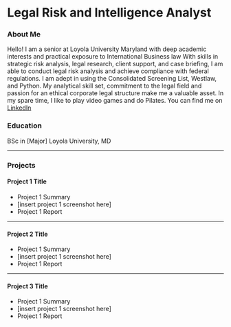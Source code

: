 # Legal Risk and Intelligence Analyst

### About Me 
Hello! I am a senior at Loyola University Maryland with deep academic interests and practical exposure to International Business law
With skills in strategic risk analysis, legal research, client support, and case briefing, I am able to conduct legal risk analysis and achieve compliance with federal regulations. I am adept in using the Consolidated Screening List, Westlaw, and Python. 
My analytical skill set, commitment to the legal field and passion for an ethical corporate legal structure make me a valuable asset. In my spare time, I like to play video games and do Pilates. 
You can find me on [LinkedIn](https://www.linkedin.com/in/derin-m-fatungase/)
### Education 
BSc in [Major]
Loyola University, MD

***
### Projects

#### Project 1 Title
 - Project 1 Summary
 - [insert project 1 screenshot here]
 - Project 1 Report

***
#### Project 2 Title
 - Project 1 Summary
 - [insert project 1 screenshot here]
 - Project 1 Report
***
#### Project 3 Title
 - Project 1 Summary
 - [insert project 1 screenshot here]
 - Project 1 Report
